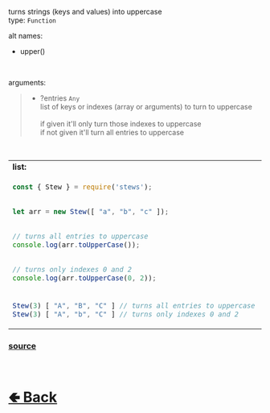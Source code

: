 turns strings (keys and values) into uppercase<br>
type: `Function`

alt names:
- upper()

<br>

arguments:
> - ?entries `Any`<br>
> list of keys or indexes (array or arguments) to turn to uppercase<br><br>
> if given it'll only turn those indexes to uppercase<br>
> if not given it'll turn all entries to uppercase

<br>

<table>
<tr>
<td> <b>list:</b> </td> <td> <b>pair:</b> </td>
</tr>
<tr>
<td>

```js
const { Stew } = require('stews');


let arr = new Stew([ "a", "b", "c" ]);


// turns all entries to uppercase
console.log(arr.toUpperCase());


// turns only indexes 0 and 2
console.log(arr.toUpperCase(0, 2));
```

</td>
<td>

```js
const { Stew } = require('stews');


let obj = new Stew({ key1: "val1", key2: "val2", key3: "val3" });


// turns all entries to uppercase
console.log(obj.toUpperCase());


// turns only indexes 0 and 2
console.log(obj.toUpperCase(0, 2));
```

</td>
<tr>
<td>

```js
Stew(3) [ "A", "B", "C" ] // turns all entries to uppercase
Stew(3) [ "A", "b", "C" ] // turns only indexes 0 and 2
```

</td>
<td>

```js
Stew(3) { KEY1: "VAL1", KEY2: "VAL2", KEY3: "VAL3" } // turns all entries to uppercase
Stew(3) { KEY1: "VAL1", key2: "val2", KEY3: "VAL3" } // turns only indexes 0 and 2
```

</td>
</table>

### [source](https://github.com/shysolocup/stews/blob/main/src/Stew/functions/toUpperCase.js)

<br> <h1> [🢀 Back](https://github.com/shysolocup/stews/wiki/Stew-methods) </h1>